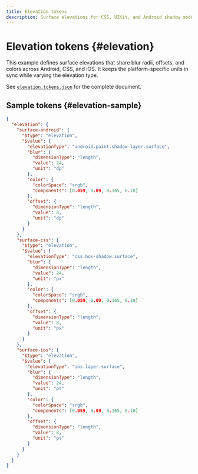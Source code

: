 ```yaml
---
title: Elevation tokens
description: Surface elevations for CSS, UIKit, and Android shadow models.
---
```


# Elevation tokens {#elevation}

This example defines surface elevations that share blur radii, offsets, and colors across Android, CSS, and iOS. It keeps the platform-specific units in sync while varying the elevation type.

See [`elevation.tokens.json`](https://github.com/bylapidist/dtif/blob/main/examples/elevation.tokens.json) for the complete document.

## Sample tokens {#elevation-sample}

```json
{
  "elevation": {
    "surface-android": {
      "$type": "elevation",
      "$value": {
        "elevationType": "android.paint.shadow-layer.surface",
        "blur": {
          "dimensionType": "length",
          "value": 24,
          "unit": "dp"
        },
        "color": {
          "colorSpace": "srgb",
          "components": [0.059, 0.09, 0.165, 0.18]
        },
        "offset": {
          "dimensionType": "length",
          "value": 8,
          "unit": "dp"
        }
      }
    },
    "surface-css": {
      "$type": "elevation",
      "$value": {
        "elevationType": "css.box-shadow.surface",
        "blur": {
          "dimensionType": "length",
          "value": 24,
          "unit": "px"
        },
        "color": {
          "colorSpace": "srgb",
          "components": [0.059, 0.09, 0.165, 0.18]
        },
        "offset": {
          "dimensionType": "length",
          "value": 8,
          "unit": "px"
        }
      }
    },
    "surface-ios": {
      "$type": "elevation",
      "$value": {
        "elevationType": "ios.layer.surface",
        "blur": {
          "dimensionType": "length",
          "value": 24,
          "unit": "pt"
        },
        "color": {
          "colorSpace": "srgb",
          "components": [0.059, 0.09, 0.165, 0.18]
        },
        "offset": {
          "dimensionType": "length",
          "value": 8,
          "unit": "pt"
        }
      }
    }
  }
}
```
